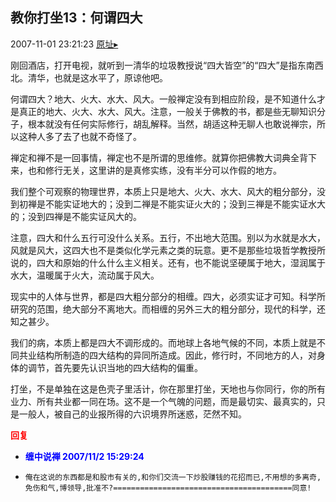 ## 教你打坐13：何谓四大
2007-11-01 23:21:23
[原址▸](http://www.fxgan.com/chan_time/2007_07_12/759.htm)



 刚回酒店，打开电视，就听到一清华的垃圾教授说“四大皆空”的“四大”是指东南西北。清华，也就是这水平了，原谅他吧。
 
 何谓四大？地大、火大、水大、风大。一般禅定没有到相应阶段，是不知道什么才是真正的地大、火大、水大、风大。注意，一般关于佛教的书，都是些无聊知识分子，根本就没有任何实际修行，胡乱解释。当然，胡适这种无聊人也敢说禅宗，所以这种人多了去了也就不奇怪了。
 
 禅定和禅不是一回事情，禅定也不是所谓的思维修。就算你把佛教大词典全背下来，也和修行无关，这里讲的是真修实练，没有半分可以作假的地方。
 
 我们整个可观察的物理世界，本质上只是地大、火大、水大、风大的粗分部分，没到初禅是不能实证地大的；没到二禅是不能实证火大的；没到三禅是不能实证水大的；没到四禅是不能实证风大的。
 
 注意，四大和什么五行可没什么关系。五行，不出地大范围。别以为水就是水大，风就是风大，这四大也不是类似化学元素之类的玩意。更不是那些垃圾哲学教授所说的，四大和原始的什么什么主义相关。还有，也不能说坚硬属于地大，湿润属于水大，温暖属于火大，流动属于风大。
 
 现实中的人体与世界，都是四大粗分部分的相缠。四大，必须实证才可知。科学所研究的范围，绝大部分不离地大。而相缠的另外三大的粗分部分，现代的科学，还知之甚少。
 
 我们的病，本质上都是四大不调形成的。而地球上各地气候的不同，本质上就是不同共业结构所制造的四大结构的异同所造成。因此，修行时，不同地方的人，对身体的调节，首先要先认识当地的四大结构的偏重。
 
 打坐，不是单独在这是色壳子里活计，你在那里打坐，天地也与你同行，你的所有业力、所有共业都一同在场。这不是一个气魄的问题，而是最切实、最真实的，只是一般人，被自己的业报所得的六识境界所迷惑，茫然不知。





<font color='red'>**回复**</font>


- <font color='blue'>**缠中说禅 2007/11/2 15:29:24**</font>
- ```
  俺在这说的东西都是和股市有关的,和你们交流一下炒股赚钱的花招而已,不用想的多离奇,免伤和气,博领导,批准不?========================================同意!
  ```
